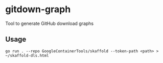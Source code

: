 # gitdown-graph
Tool to generate GitHub download graphs

## Usage

```
go run . --repo GoogleContainerTools/skaffold --token-path <path> > ~/skaffold-dls.html
```
